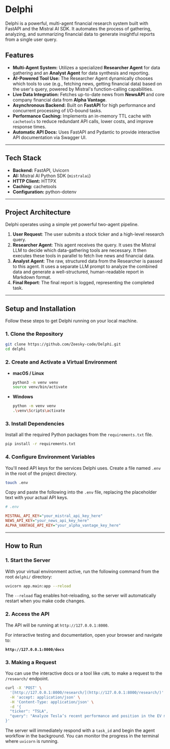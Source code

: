 # Delphi

Delphi is a powerful, multi-agent financial research system built with FastAPI and the Mistral AI SDK. It automates the process of gathering, analyzing, and summarizing financial data to generate insightful reports from a single user query.

## Features

* **Multi-Agent System:** Utilizes a specialized **Researcher Agent** for data gathering and an **Analyst Agent** for data synthesis and reporting.
* **AI-Powered Tool Use:** The Researcher Agent dynamically chooses which tools to use (e.g., fetching news, getting financial data) based on the user's query, powered by Mistral's function-calling capabilities.
* **Live Data Integration:** Fetches up-to-date news from **NewsAPI** and core company financial data from **Alpha Vantage**.
* **Asynchronous Backend:** Built on **FastAPI** for high performance and concurrent processing of I/O-bound tasks.
* **Performance Caching:** Implements an in-memory TTL cache with `cachetools` to reduce redundant API calls, lower costs, and improve response times.
* **Automatic API Docs:** Uses  FastAPI and Pydantic to provide interactive API documentation via Swagger UI.

---

## Tech Stack

* **Backend:** FastAPI, Uvicorn
* **AI:** Mistral AI Python SDK (`mistralai`)
* **HTTP Client:** HTTPX
* **Caching:** cachetools
* **Configuration:** python-dotenv

---

## Project Architecture

Delphi operates using a simple yet powerful two-agent pipeline.


1.  **User Request**: The user submits a stock ticker and a high-level research query.
2.  **Researcher Agent**: This agent receives the query. It uses the Mistral LLM to decide which data-gathering tools are necessary. It then executes these tools in parallel to fetch live news and financial data.
3.  **Analyst Agent**: The raw, structured data from the Researcher is passed to this agent. It uses a separate LLM prompt to analyze the combined data and generate a well-structured, human-readable report in Markdown format.
4.  **Final Report**: The final report is logged, representing the completed task.

---

## Setup and Installation

Follow these steps to get Delphi running on your local machine.

### 1. Clone the Repository

```bash
git clone https://github.com/Zeesky-code/Delphi.git
cd delphi
```

### 2. Create and Activate a Virtual Environment

* **macOS / Linux**
    ```bash
    python3 -m venv venv
    source venv/bin/activate
    ```
* **Windows**
    ```bash
    python -m venv venv
    .\venv\Scripts\activate
    ```

### 3. Install Dependencies

Install all the required Python packages from the `requirements.txt` file.

```bash
pip install -r requirements.txt
```

### 4. Configure Environment Variables

You'll need API keys for the services Delphi uses. Create a file named `.env` in the root of the project directory.

```bash
touch .env
```

Copy and paste the following into the `.env` file, replacing the placeholder text with your actual API keys.

```ini
# .env

MISTRAL_API_KEY="your_mistral_api_key_here"
NEWS_API_KEY="your_news_api_key_here"
ALPHA_VANTAGE_API_KEY="your_alpha_vantage_key_here"
```

---

## How to Run

### 1. Start the Server

With your virtual environment active, run the following command from the root `delphi/` directory:

```bash
uvicorn app.main:app --reload
```

The `--reload` flag enables hot-reloading, so the server will automatically restart when you make code changes.

### 2. Access the API

The API will be running at `http://127.0.0.1:8000`.

For interactive testing and documentation, open your browser and navigate to:

**`http://127.0.0.1:8000/docs`**

### 3. Making a Request

You can use the interactive docs or a tool like `cURL` to make a request to the `/research/` endpoint.

```bash
curl -X 'POST' \
  '[http://127.0.0.1:8000/research/](http://127.0.0.1:8000/research/)' \
  -H 'accept: application/json' \
  -H 'Content-Type: application/json' \
  -d '{
  "ticker": "TSLA",
  "query": "Analyze Tesla’s recent performance and position in the EV market."
}'
```

The server will immediately respond with a `task_id` and begin the agent workflow in the background. You can monitor the progress in the terminal where `uvicorn` is running.